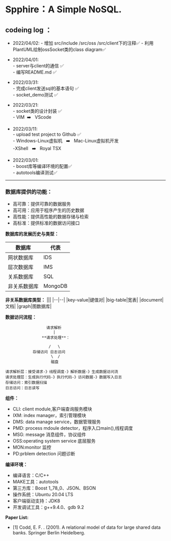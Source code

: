# **Spphire：A Simple NoSQL.**
## **codeing log ：**
- 2022/04/02:
      - 增加 src/include /src/oss /src/client下的注释✅
      - 利用PlantUML绘制ossSocket类的class diagram✅
- 2022/04/01:  
      - server与client的通信            ✅   
      - 编写README.md ✅

- 2022/03/31:  
      - 完成client发送sql的基本语句       ✅  
      - socket_demo测试                ✅

- 2022/03/21:  
      - socket类的设计封装                   ✅   
      - VIM&nbsp;&nbsp;➡️ &nbsp;&nbsp;VScode
- 2022/03/11:  
      - upload test project to Github ✅  
      - Windows-Linux虚拟机&nbsp;&nbsp; ➡️ &nbsp;&nbsp;Mac-Linux虚拟机开发  
      -XShell&nbsp;&nbsp; ➡️&nbsp;&nbsp; Royal TSX
- 2022/03/01:  
      - boost库等编译环境的配置✅  
      -  autotools编译测试✅
------------------------
### **数据库提供的功能：**

- 高可靠：提供可靠的数据服务
- 高可用：应用于程序产生的历史数据
- 高性能：提供高性能的数据存储与检索
- 高标准：提供标准的数据访问接口

**数据库的发展历史与类型：**
    
|数据库|代表|
|--|--|
|网状数据库|IDS|
|层次数据库|IMS|
|关系数据库|SQL|
|非关系数据库|MongoDB|

**非关系数据库类型：**
|||
|--|--|
|key-value|键值对|
|big-table|宽表|
|document|文档|
|graph|图数据库|

**数据访问流程：**

                      请求解析
                         |
                    **请求处理**：
                       
                       /   \
                存储访问 日志访问
                        \  /
                        磁盘

    请求解析层：接受请求-》线程调度-》解析数据-》生成数据访问流
    请求处理层：生成执行代码-》执行代码-》访问数据-》数据写入日志
    存储访问：索引数据扫描
    日志访问：日志读写

**组件：**
- CLI: client module,客户端查询服务模块
- IXM: index manager，索引管理模块
- DMS: data manage service，数据管理服务
- PMD: process mdoule detector，程序入口main(),线程调度
- MSG: message 消息组件，协议组件
- OSS:operating system service 底层服务
- MON:monitor 监控
- PD:prblem detection 问题诊断

**编译环境：**

- 编译语言：C/C++
- MAKE工具：autotools 
- 第三方库：Boost 1_78_0、JSON、BSON
- 操作系统：Ubuntu 20.04 LTS 
- 客户端驱动支持：JDK8
- 开发调试工具：g++9.4.0、gdb 9.2

**Paper List:**
- [1] Codd, E. F. . (2001). A relational model of data for large shared data banks. Springer Berlin Heidelberg.